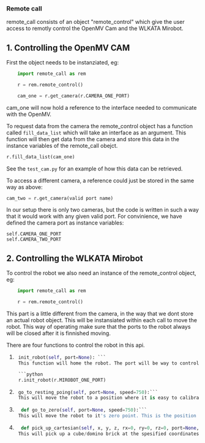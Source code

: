 ### Remote call

remote_call consists of an object "remote_control" which give the user access to remotly control the OpenMV Cam and the WLKATA Mirobot.

## 1. Controlling the OpenMV CAM

First the object needs to be instanziated, eg:
``` python
    import remote_call as rem

    r = rem.remote_control()

    cam_one = r.get_camera(r.CAMERA_ONE_PORT)
```

cam_one will now hold a reference to the interface needed to communicate with the OpenMV.

To request data from the camera the remote_control object has a function called ```fill_data_list``` which will take an interface as an argument. This function will then get data from the camera and store this data in the instance variables of the remote_call obejct.

```python
r.fill_data_list(cam_one)
```

See the ```test_cam.py``` for an example of how this data can be retrieved.

To access a different camera, a reference could just be stored in the same way as above:

```python
cam_two = r.get_camera(valid port name)
```

In our setup there is only two cameras, but the code is written in such a way that it would work with any given valid port. For convinience, we have defined the camera port as instance variables:

    self.CAMERA_ONE_PORT
    self.CAMERA_TWO_PORT

## 2. Controlling the WLKATA Mirobot

To control the robot we also need an instance of the remote_control object, eg:

```python 
    import remote_call as rem

    r = rem.remote_control()
```

This part is a little different from the camera, in the way that we dont store an actual robot object.
This will be instansiated within each call to move the robot. This way of operating make sure that the ports to the robot always will be closed after it is finnished moving.

There are four functions to control the robot in this api.

1. ```python
    init_robot(self, port=None): ```
    This function will home the robot. The port will be way to control which robot is moving. To move robot 1 make call such as:

    ```python
    r.init_robot(r.MIROBOT_ONE_PORT)
    ```
2. ```python
    go_to_resting_poing(self, port=None, speed=750):```
    This will move the robot to a position where it is easy to calibrate the camera, and also to get a good image of the working space. Port works the same way as above. Speed can be changed if wanted. We have found 750 to be a good speed, and set it as default. It is not recommended to go under 500. Max is 2000, and is also not recommended, because then it moves really fast. IF something were to go wrong, there will be very little time to react.

3. ```python
     def go_to_zero(self, port=None, speed=750):```
    This will move the robot to it's zero point. This is the position reached after homing and is ideal as starting point for performing tasks. Port and speed, are the same as above.

4. ```python
     def pick_up_cartesian(self, x, y, z, rx=0, ry=0, rz=0, port=None, speed=750, is_cube=True):```
    This will pick up a cube/domino brick at the spesified coordinates. rx, ry, rz are provided with the default value 0 to make using the function more smooth. As this only controls the angle of the end effector. Port and speed are the same as above. is_cube is a bool telling if the object to pick up is a cube or a domino brick. The z value will be different depending on this.
